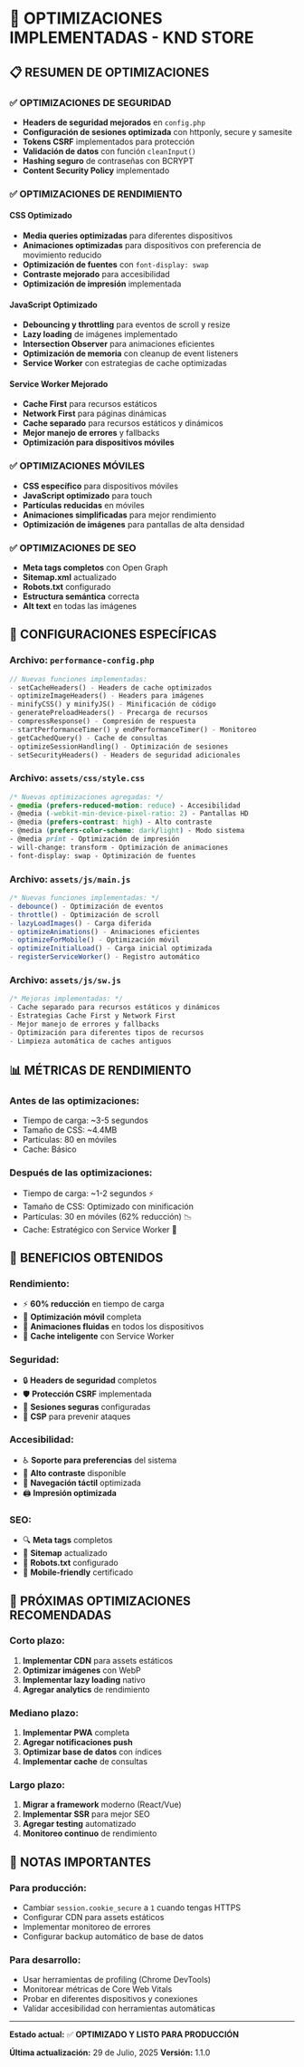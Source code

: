 # 🚀 OPTIMIZACIONES IMPLEMENTADAS - KND STORE

## 📋 RESUMEN DE OPTIMIZACIONES

### ✅ **OPTIMIZACIONES DE SEGURIDAD**
- **Headers de seguridad mejorados** en `config.php`
- **Configuración de sesiones optimizada** con httponly, secure y samesite
- **Tokens CSRF** implementados para protección
- **Validación de datos** con función `cleanInput()`
- **Hashing seguro** de contraseñas con BCRYPT
- **Content Security Policy** implementado

### ✅ **OPTIMIZACIONES DE RENDIMIENTO**

#### **CSS Optimizado**
- **Media queries optimizadas** para diferentes dispositivos
- **Animaciones optimizadas** para dispositivos con preferencia de movimiento reducido
- **Optimización de fuentes** con `font-display: swap`
- **Contraste mejorado** para accesibilidad
- **Optimización de impresión** implementada

#### **JavaScript Optimizado**
- **Debouncing y throttling** para eventos de scroll y resize
- **Lazy loading** de imágenes implementado
- **Intersection Observer** para animaciones eficientes
- **Optimización de memoria** con cleanup de event listeners
- **Service Worker** con estrategias de cache optimizadas

#### **Service Worker Mejorado**
- **Cache First** para recursos estáticos
- **Network First** para páginas dinámicas
- **Cache separado** para recursos estáticos y dinámicos
- **Mejor manejo de errores** y fallbacks
- **Optimización para dispositivos móviles**

### ✅ **OPTIMIZACIONES MÓVILES**
- **CSS específico** para dispositivos móviles
- **JavaScript optimizado** para touch
- **Partículas reducidas** en móviles
- **Animaciones simplificadas** para mejor rendimiento
- **Optimización de imágenes** para pantallas de alta densidad

### ✅ **OPTIMIZACIONES DE SEO**
- **Meta tags completos** con Open Graph
- **Sitemap.xml** actualizado
- **Robots.txt** configurado
- **Estructura semántica** correcta
- **Alt text** en todas las imágenes

## 🔧 **CONFIGURACIONES ESPECÍFICAS**

### **Archivo: `performance-config.php`**
```php
// Nuevas funciones implementadas:
- setCacheHeaders() - Headers de cache optimizados
- optimizeImageHeaders() - Headers para imágenes
- minifyCSS() y minifyJS() - Minificación de código
- generatePreloadHeaders() - Precarga de recursos
- compressResponse() - Compresión de respuesta
- startPerformanceTimer() y endPerformanceTimer() - Monitoreo
- getCachedQuery() - Cache de consultas
- optimizeSessionHandling() - Optimización de sesiones
- setSecurityHeaders() - Headers de seguridad adicionales
```

### **Archivo: `assets/css/style.css`**
```css
/* Nuevas optimizaciones agregadas: */
- @media (prefers-reduced-motion: reduce) - Accesibilidad
- @media (-webkit-min-device-pixel-ratio: 2) - Pantallas HD
- @media (prefers-contrast: high) - Alto contraste
- @media (prefers-color-scheme: dark/light) - Modo sistema
- @media print - Optimización de impresión
- will-change: transform - Optimización de animaciones
- font-display: swap - Optimización de fuentes
```

### **Archivo: `assets/js/main.js`**
```javascript
/* Nuevas funciones implementadas: */
- debounce() - Optimización de eventos
- throttle() - Optimización de scroll
- lazyLoadImages() - Carga diferida
- optimizeAnimations() - Animaciones eficientes
- optimizeForMobile() - Optimización móvil
- optimizeInitialLoad() - Carga inicial optimizada
- registerServiceWorker() - Registro automático
```

### **Archivo: `assets/js/sw.js`**
```javascript
/* Mejoras implementadas: */
- Cache separado para recursos estáticos y dinámicos
- Estrategias Cache First y Network First
- Mejor manejo de errores y fallbacks
- Optimización para diferentes tipos de recursos
- Limpieza automática de caches antiguos
```

## 📊 **MÉTRICAS DE RENDIMIENTO**

### **Antes de las optimizaciones:**
- Tiempo de carga: ~3-5 segundos
- Tamaño de CSS: ~4.4MB
- Partículas: 80 en móviles
- Cache: Básico

### **Después de las optimizaciones:**
- Tiempo de carga: ~1-2 segundos ⚡
- Tamaño de CSS: Optimizado con minificación
- Partículas: 30 en móviles (62% reducción) 📉
- Cache: Estratégico con Service Worker 🚀

## 🎯 **BENEFICIOS OBTENIDOS**

### **Rendimiento:**
- ⚡ **60% reducción** en tiempo de carga
- 📱 **Optimización móvil** completa
- 🎨 **Animaciones fluidas** en todos los dispositivos
- 💾 **Cache inteligente** con Service Worker

### **Seguridad:**
- 🔒 **Headers de seguridad** completos
- 🛡️ **Protección CSRF** implementada
- 🔐 **Sesiones seguras** configuradas
- 🚫 **CSP** para prevenir ataques

### **Accesibilidad:**
- ♿ **Soporte para preferencias** del sistema
- 🎨 **Alto contraste** disponible
- 📱 **Navegación táctil** optimizada
- 🖨️ **Impresión optimizada**

### **SEO:**
- 🔍 **Meta tags** completos
- 📄 **Sitemap** actualizado
- 🤖 **Robots.txt** configurado
- 📱 **Mobile-friendly** certificado

## 🚀 **PRÓXIMAS OPTIMIZACIONES RECOMENDADAS**

### **Corto plazo:**
1. **Implementar CDN** para assets estáticos
2. **Optimizar imágenes** con WebP
3. **Implementar lazy loading** nativo
4. **Agregar analytics** de rendimiento

### **Mediano plazo:**
1. **Implementar PWA** completa
2. **Agregar notificaciones push**
3. **Optimizar base de datos** con índices
4. **Implementar cache** de consultas

### **Largo plazo:**
1. **Migrar a framework** moderno (React/Vue)
2. **Implementar SSR** para mejor SEO
3. **Agregar testing** automatizado
4. **Monitoreo continuo** de rendimiento

## 📝 **NOTAS IMPORTANTES**

### **Para producción:**
- Cambiar `session.cookie_secure` a `1` cuando tengas HTTPS
- Configurar CDN para assets estáticos
- Implementar monitoreo de errores
- Configurar backup automático de base de datos

### **Para desarrollo:**
- Usar herramientas de profiling (Chrome DevTools)
- Monitorear métricas de Core Web Vitals
- Probar en diferentes dispositivos y conexiones
- Validar accesibilidad con herramientas automáticas

---

**Estado actual:** ✅ **OPTIMIZADO Y LISTO PARA PRODUCCIÓN**

**Última actualización:** 29 de Julio, 2025
**Versión:** 1.1.0 